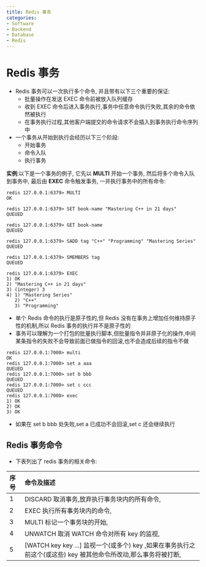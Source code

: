 ```yaml
---
title: Redis 事务
categories:
- Software
- Backend
- Database
- Redis
---
```

# Redis 事务

- Redis 事务可以一次执行多个命令, 并且带有以下三个重要的保证:
    - 批量操作在发送 EXEC 命令前被放入队列缓存
    - 收到 EXEC 命令后进入事务执行,事务中任意命令执行失败,其余的命令依然被执行
    - 在事务执行过程,其他客户端提交的命令请求不会插入到事务执行命令序列中
- 一个事务从开始到执行会经历以下三个阶段:
    - 开始事务
    - 命令入队
    - 执行事务

**实例**:以下是一个事务的例子, 它先以 **MULTI** 开始一个事务, 然后将多个命令入队到事务中, 最后由 **EXEC** 命令触发事务, 一并执行事务中的所有命令:

```
redis 127.0.0.1:6379> MULTI
OK

redis 127.0.0.1:6379> SET book-name "Mastering C++ in 21 days"
QUEUED

redis 127.0.0.1:6379> GET book-name
QUEUED

redis 127.0.0.1:6379> SADD tag "C++" "Programming" "Mastering Series"
QUEUED

redis 127.0.0.1:6379> SMEMBERS tag
QUEUED

redis 127.0.0.1:6379> EXEC
1) OK
2) "Mastering C++ in 21 days"
3) (integer) 3
4) 1) "Mastering Series"
   2) "C++"
   3) "Programming"
```

- 单个 Redis 命令的执行是原子性的,但 Redis 没有在事务上增加任何维持原子性的机制,所以 Redis 事务的执行并不是原子性的
- 事务可以理解为一个打包的批量执行脚本,但批量指令并非原子化的操作,中间某条指令的失败不会导致前面已做指令的回滚,也不会造成后续的指令不做

```
redis 127.0.0.1:7000> multi
OK
redis 127.0.0.1:7000> set a aaa
QUEUED
redis 127.0.0.1:7000> set b bbb
QUEUED
redis 127.0.0.1:7000> set c ccc
QUEUED
redis 127.0.0.1:7000> exec
1) OK
2) OK
3) OK
```

- 如果在 set b bbb 处失败,set a 已成功不会回滚,set c 还会继续执行

## Redis 事务命令

- 下表列出了 redis 事务的相关命令:

| 序号 | 命令及描述                                                   |
| :--- | :----------------------------------------------------------- |
| 1    | DISCARD  取消事务,放弃执行事务块内的所有命令,                |
| 2    | EXEC  执行所有事务块内的命令,                                |
| 3    | MULTI  标记一个事务块的开始,                                 |
| 4    | UNWATCH  取消 WATCH 命令对所有 key 的监视,                   |
| 5    | [WATCH key key ...\]  监视一个(或多个) key ,如果在事务执行之前这个(或这些) key 被其他命令所改动,那么事务将被打断, |